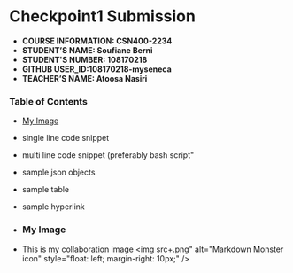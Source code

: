 # Checkpoint1 Submission


- **COURSE INFORMATION: CSN400-2234**
- **STUDENT’S NAME: Soufiane Berni**
- **STUDENT'S NUMBER: 108170218**
- **GITHUB USER_ID:108170218-myseneca** 
- **TEACHER’S NAME: Atoosa Nasiri**

### Table of Contents
- [My Image](#my-image)
- single line code snippet
- multi line code snippet (preferably bash script"
- sample json objects
- sample table
- sample hyperlink

- ### My Image
- This is my collaboration image
<img src+.png"
     alt="Markdown Monster icon"
     style="float: left; margin-right: 10px;" />
